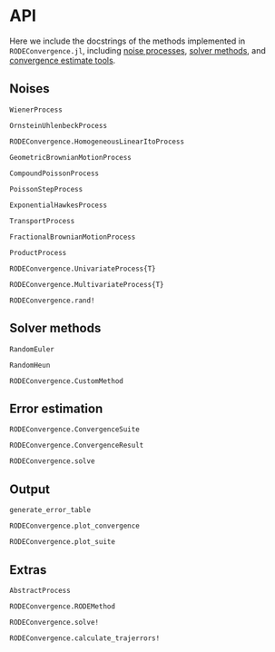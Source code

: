 # API

Here we include the docstrings of the methods implemented in `RODEConvergence.jl`, including [noise processes](#noises), [solver methods](#solver-methods), and [convergence estimate tools](#error-estimation).

## Noises

```@docs
WienerProcess
```

```@docs
OrnsteinUhlenbeckProcess
```

```@docs
RODEConvergence.HomogeneousLinearItoProcess
```

```@docs
GeometricBrownianMotionProcess
```

```@docs
CompoundPoissonProcess
```

```@docs
PoissonStepProcess
```

```@docs
ExponentialHawkesProcess
```

```@docs
TransportProcess
```

```@docs
FractionalBrownianMotionProcess
```

```@docs
ProductProcess
```

```@docs
RODEConvergence.UnivariateProcess{T}
```

```@docs
RODEConvergence.MultivariateProcess{T}
```

```@docs
RODEConvergence.rand!
```

## Solver methods

```@docs
RandomEuler
```

```@docs
RandomHeun
```

```@docs
RODEConvergence.CustomMethod
```

## Error estimation

```@docs
RODEConvergence.ConvergenceSuite
```

```@docs
RODEConvergence.ConvergenceResult
```

```@docs
RODEConvergence.solve
```

## Output

```@docs
generate_error_table
```

```@docs
RODEConvergence.plot_convergence
```

```@docs
RODEConvergence.plot_suite
```

## Extras

```@docs
AbstractProcess
```

```@docs
RODEConvergence.RODEMethod
```

```@docs
RODEConvergence.solve!
```

```@docs
RODEConvergence.calculate_trajerrors!
```
